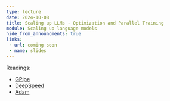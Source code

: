 ```yaml
---
type: lecture
date: 2024-10-08
title: Scaling up LLMs - Optimization and Parallel Training
module: Scaling up language models
hide_from_announcments: true
links: 
 - url: coming soon
 - name: slides
---
```

Readings:
 - [GPipe](https://arxiv.org/abs/1811.06965)
 - [DeepSpeed](https://arxiv.org/abs/1910.02054)
 - [Adam](https://arxiv.org/abs/1412.6980)

